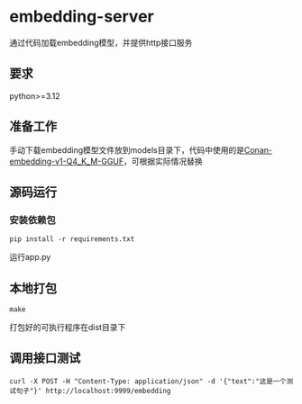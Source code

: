 # embedding-server

通过代码加载embedding模型，并提供http接口服务

## 要求

python>=3.12

## 准备工作

手动下载embedding模型文件放到models目录下，代码中使用的是[Conan-embedding-v1-Q4_K_M-GGUF](https://huggingface.co/lagoon999/Conan-embedding-v1-Q4_K_M-GGUF)，可根据实际情况替换

## 源码运行

### 安装依赖包

```shell
pip install -r requirements.txt
```

运行app.py

## 本地打包

```
make
```

打包好的可执行程序在dist目录下

## 调用接口测试
```
curl -X POST -H "Content-Type: application/json" -d '{"text":"这是一个测试句子"}' http://localhost:9999/embedding
```